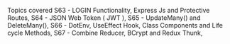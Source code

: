Topics covered
S63 - LOGIN Functionality, Express Js and Protective Routes,
S64 - JSON Web Token ( JWT ),
S65 - UpdateMany() and DeleteMany(),
S66 - DotEnv, UseEffect Hook, Class Components and Life cycle Methods,
S67 - Combine Reducer, BCrypt and Redux Thunk,

